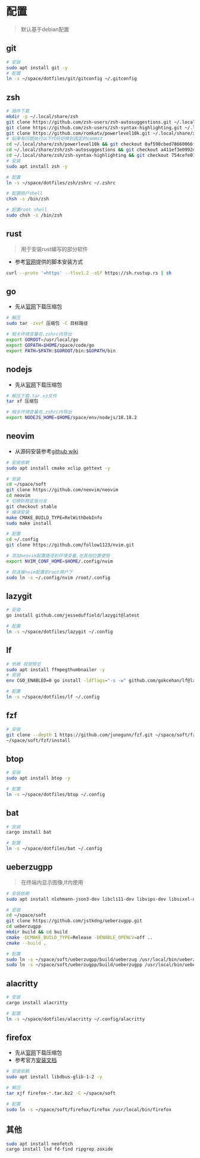 # 配置

> 默认基于debian配置

## git

```bash
# 安装
sudo apt install git -y
# 配置
ln -s ~/space/dotfiles/git/gitconfig ~/.gitconfig
```
## zsh

```bash
# 插件下载
mkdir -p ~/.local/share/zsh
git clone https://github.com/zsh-users/zsh-autosuggestions.git ~/.local/share/zsh/zsh-autosuggestions
git clone https://github.com/zsh-users/zsh-syntax-highlighting.git ~/.local/share/zsh/zsh-syntax-highlighting
git clone https://github.com/romkatv/powerlevel10k.git ~/.local/share/zsh/powerlevel10k
# 如果有问题执行以下代码切换到固定的commit
cd ~/.local/share/zsh/powerlevel10k && git checkout 0af598cbed78660066f8a8f4465844501ba5695b
cd ~/.local/share/zsh/zsh-autosuggestions && git checkout a411ef3e0992d4839f0732ebeb9823024afaaaa8
cd ~/.local/share/zsh/zsh-syntax-highlighting && git checkout 754cefe0181a7acd42fdcb357a67d0217291ac47
# 安装
sudo apt install zsh -y

# 配置
ln -s ~/space/dotfiles/zsh/zshrc ~/.zshrc

# 配置用户shell
chsh -s /bin/zsh

# 配置root shell
sudo chsh -s /bin/zsh
```

## rust

>  用于安装rust编写的部分软件

* 参考[官网](https://www.rust-lang.org/)提供的脚本安装方式
```bash
curl --proto '=https' --tlsv1.2 -sSf https://sh.rustup.rs | sh
```
## go

* 先从[官网](https://go.dev/)下载压缩包

```bash
# 解压
sudo tar -zxvf 压缩包 -C 目标路径

# 相关环境变量在.zshrc内导出
export GOROOT=/usr/local/go
export GOPATH=$HOME/space/code/go
export PATH=$PATH:$GOROOT/bin:$GOPATH/bin
```

## nodejs

* 先从[官网](https://nodejs.org)下载压缩包
```bash
# 解压下载.tar.xz文件
tar xf 压缩包

# 相关环境变量在.zshrc内导出
export NODEJS_HOME=$HOME/space/env/nodejs/18.18.2
```

## neovim

* 从源码安装参考[github wiki](https://github.com/neovim/neovim/wiki/Building-Neovim)

```bash
# 安装依赖
sudo apt install cmake xclip gettext -y

# 安装
cd ~/space/soft
git clone https://github.com/neovim/neovim
cd neovim
# 切换到稳定版分支
git checkout stable
# 编译安装
make CMAKE_BUILD_TYPE=RelWithDebInfo
sudo make install

# 配置
cd ~/.config
git clone https://github.com/follow1123/nvim.git

# 添加neovim配置路径到环境变量,在其他位置使用
export NVIM_CONF_HOME=$HOME/.config/nvim

# 软连接nvim配置到root用户下
sudo ln -s ~/.config/nvim /root/.config
```
## lazygit

```bash
# 安装
go install github.com/jesseduffield/lazygit@latest

# 配置
ln -s ~/space/dotfiles/lazygit ~/.config
```

## lf

```bash
# 依赖 视频预览
sudo apt install ffmpegthumbnailer -y
# 安装
env CGO_ENABLED=0 go install -ldflags="-s -w" github.com/gokcehan/lf@latest

# 配置
ln -s ~/space/dotfiles/lf ~/.config
```

## fzf

```bash
# 安装
git clone --depth 1 https://github.com/junegunn/fzf.git ~/space/soft/fzf
~/space/soft/fzf/install
```

## btop

```bash
# 安装
sudo apt install btop -y

# 配置
ln -s ~/space/dotfiles/btop ~/.config
```
## bat 


```bash
# 安装
cargo install bat

# 配置
ln -s ~/space/dotfiles/bat ~/.config
```

## ueberzugpp

> 在终端内显示图像,lf内使用

```bash
# 安装依赖
sudo apt install nlohmann-json3-dev libcli11-dev libvips-dev libsixel-dev chafa openssl libtbb-dev libspdlog-dev libfmt-dev libxcb-res0-dev libchafa-dev libxcb-image0-dev -y

# 安装
cd ~/space/soft
git clone https://github.com/jstkdng/ueberzugpp.git
cd ueberzugpp 
mkdir build && cd build
cmake -DCMAKE_BUILD_TYPE=Release -DENABLE_OPENCV=off ..
cmake --build .

# 配置
sudo ln -s ~/space/soft/ueberzugpp/build/ueberzug /usr/local/bin/ueberzug
sudo ln -s ~/space/soft/ueberzugpp/build/ueberzugpp /usr/local/bin/ueberzugpp
```
## alacritty

```bash
# 安装
cargo install alacritty

# 配置
ln -s ~/space/dotfiles/alacritty ~/.config/alacritty
```

## firefox

* 先从[官网](https://www.mozilla.org/zh-CN/firefox/new/)下载压缩包
* 参考官方[安装文档](https://support.mozilla.org/zh-CN/kb/linux-firefox)

```bash
# 安装依赖
sudo apt install libdbus-glib-1-2 -y

# 解压
tar xjf firefox-*.tar.bz2 -C ~/space/soft

# 配置
sudo ln -s ~/space/soft/firefox/firefox /usr/local/bin/firefox
```
## 其他

```bash
sudo apt install neofetch
cargo install lsd fd-find ripgrep zoxide
```
